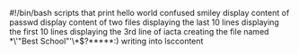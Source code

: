 #!/bin/bash
scripts that print hello world
confused smiley
display content of passwd
display content of two files
displaying the last 10 lines
displaying the first 10 lines
displaying the 3rd line of iacta
creating the file named \*\\'"Best School"\'\\*$\?\*\*\*\*\*:)
writing into lsccontent
